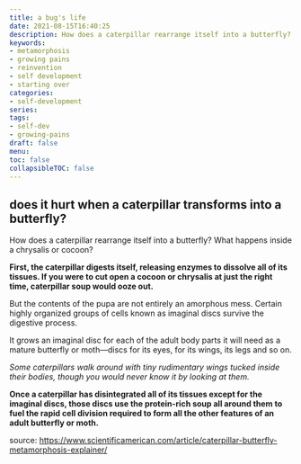```yaml
---
title: a bug's life
date: 2021-08-15T16:40:25
description: How does a caterpillar rearrange itself into a butterfly? What happens inside a chrysalis or cocoon?
keywords:
- metamorphosis
- growing pains
- reinvention
- self development
- starting over
categories:
- self-development
series: 
tags: 
- self-dev
- growing-pains
draft: false
menu: 
toc: false
collapsibleTOC: false
---
```


## does it hurt when a caterpillar transforms into a butterfly?

How does a caterpillar rearrange itself into a butterfly? What happens inside a chrysalis or cocoon?

**First, the caterpillar digests itself, releasing enzymes to dissolve all of its tissues. If you were to cut open a cocoon or chrysalis at just the right time, caterpillar soup would ooze out.**

But the contents of the pupa are not entirely an amorphous mess. Certain highly organized groups of cells known as imaginal discs survive the digestive process. 

It grows an imaginal disc for each of the adult body parts it will need as a mature butterfly or moth—discs for its eyes, for its wings, its legs and so on. 

*Some caterpillars walk around with tiny rudimentary wings tucked inside their bodies, though you would never know it by looking at them.*

**Once a caterpillar has disintegrated all of its tissues except for the imaginal discs, those discs use the protein-rich soup all around them to fuel the rapid cell division required to form all the other features of an adult butterfly or moth.**

source: https://www.scientificamerican.com/article/caterpillar-butterfly-metamorphosis-explainer/
